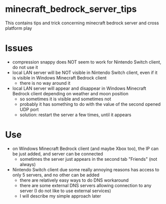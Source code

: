 # minecraft_bedrock_server_tips
This contains tips and trick concerning minecraft bedrock server and cross platform play

# Issues
* compression snappy does NOT seem to work for Nintendo Switch client, do not use it
* local LAN server will be NOT visible in Nintendo Switch client, even if it is visible in Windows Minecraft Bedrock client
  * there is no way around it
* local LAN server will appear and disappear in Windows Minecraft Bedrock client depending on weather and moon position
  * so sometimes it is visible and sometimes not
  * probably it has something to do with the value of the second opened UDP port
  * solution: restart the server a few times, until it appears

# Use
* on Windows Minecraft Bedrock client (and maybe Xbox too), the IP can be just added, and server can be connected
  * sometimes the server just appears in the second tab "Friends" (not always)
* Nintendo Switch client due some really annoying reasons has access to only 5 servers, and no other can be added
  * there are relatively easy ways to do DNS workaround
  * there are some external DNS servers allowing connection to any server (I do not like to use external services)
  * I will describe my simple approach later
